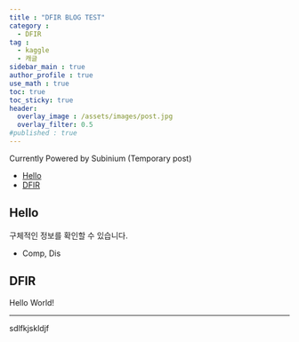 ```yaml
---
title : "DFIR BLOG TEST"
category :
  - DFIR
tag :
  - kaggle
  - 캐글
sidebar_main : true
author_profile : true
use_math : true
toc: true
toc_sticky: true
header:
  overlay_image : /assets/images/post.jpg
  overlay_filter: 0.5
#published : true
---
```

Currently Powered by Subinium (Temporary post)


- [Hello](#hello)
- [DFIR](#dfir)



## Hello
 구체적인 정보를 확인할 수 있습니다.

- Comp, Dis

## DFIR
 Hello World!

---

sdlfkjskldjf

